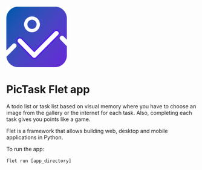 ![icon](assets/icon_160px.png)

# PicTask Flet app

A todo list or task list based on visual memory where you have to choose an image from the gallery or the internet for each task. Also, completing each task gives you points like a game.

Flet is a framework that allows building web, desktop and mobile applications in Python.

To run the app:

```
flet run [app_directory]
```
